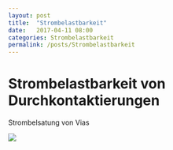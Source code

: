 ```yaml
---
layout: post
title:  "Strombelastbarkeit"
date:   2017-04-11 08:00
categories: Strombelastbarkeit
permalink: /posts/Strombelastbarkeit
---
```



# Strombelastbarkeit von Durchkontaktierungen
Strombelsatung von Vias

![](https://hakandilek.github.io/layout-pcb.de/static/img/compare/01.via_Strom.png)

